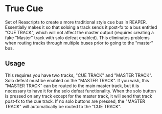 # True Cue
Set of Reascripts to create a more traditional style cue bus in REAPER. Essentially makes it so that soloing a track sends it post-fx to a bus entitled "CUE TRACK", which will not affect the master output (requires creating a fake "Master" track with solo defeat enabled). This eliminates problems when routing tracks through multiple buses prior to going to the "master" bus.

## Usage
This requires you have two tracks, "CUE TRACK" and "MASTER TRACK". Solo defeat must be enabled on the "MASTER TRACK". If you wish, this "MASTER TRACK" can be routed to the main master track, but it is necessary to have it for the solo defeat functionality. When the solo button is pressed on any track except for the master track, it will send that track post-fx to the cue track. If no solo buttons are pressed, the "MASTER TRACK" will automatically be routed to the "CUE TRACK".
